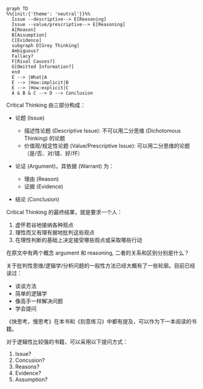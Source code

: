 ```mermaid
graph TD
%%{init:{'theme': 'neutral'}}%%
  Issue --descriptive--> E[Reasoning]
  Issue --value/prescriptive--> E[Reasoning]
  A[Reason]
  B[Assumption]
  C[Evidence]
  subgraph D[Grey Thinking]
  Ambiguous?
  Fallacy?
  F[Rival Causes?]
  G[Omitted Information?]
  end
  E --> |What|A
  E --> |How:implicit|B
  E --> |How:explicit|C
  A & B & C --> D --> Conclusion
```

Critical Thinking 由三部分构成：

- 论题 (Issue)
  - 描述性论题 (Descriptive Issue): 不可以用二分思维 (Dichotomous Thinking) 的论题
  - 价值观/规定性论题 (Value/Prescriptive Issue): 可以用二分思维的论题（是/否、对/错、好/坏）

- 论证 (Argument)，其依据 (Warrant) 为：
  - 理由 (Reason)
  - 证据 (Evidence)
- 结论 (Conclusion)

Critical Thinking 的最终结果，就是要求一个人：

1. 虚怀若谷地接纳各种观点
2. 理性而又有理有据地批判这些观点
3. 在理性判断的基础上决定接受哪些观点或采取哪些行动



在原文中有两个概念 argument 和 reasoning, 二者的关系和区别分别是什么？



关于批判性思维/逻辑学/分析问题的一般性方法已经大概有了一些轮廓。目前已经读过：

- 谈谈方法
- 简单的逻辑学
- 像高手一样解决问题
- 学会提问



《快思考，慢思考》在本书和《刻意练习》中都有提及，可以作为下一本阅读的书籍。

对于逻辑性比较强的书籍，可以采用以下提问方式：

1.  Issue?
2.  Concusion?
3.  Reasons?
4.  Evidence?
5.  Assumption?